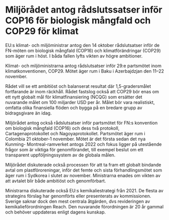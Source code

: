 # Miljörådet antog rådslutssatser inför COP16 för biologisk mångfald och COP29 för klimat

EU:s klimat- och miljöministrar antog den 14 oktober rådslutsatser inför de FN-möten om biologisk mångfald (COP16) och klimatförändringar (COP29) som äger rum i höst. I båda fallen lyfts vikten av högre ambitioner.

Klimat- och miljöministrarna antog rådslutsatser inför 29:e partsmötet inom klimatkonventionen, COP29. Mötet äger rum i Baku i Azerbajdzjan den 11–22 november.

Rådet vill se ett ambitiöst och balanserat resultat där 1,5-gradersmålet fortfarande är inom räckhåll. Rådet fastslog också att COP29 bör enas om ett nytt globalt mål för klimatfinansiering (NCQG) som ersätter det nuvarande målet om 100 miljarder USD per år. Målet bör vara realistiskt, omfatta olika finansiella flöden och bygga på en bredare grupp av bidragsgivare än idag.

Miljörådet antog också rådslutsatser inför partsmötet för FN:s konvention om biologisk mångfald (COP16) och dess två protokoll, Cartagenaprotokollet och Nagoyaprotokollet. Partsmötet äger rum i Colombia 21 oktober-1 november. Mötet är det första sedan det nya Kunming- Montreal-ramverket antogs 2022 och fokus ligger på utestående frågor som är viktiga för genomförandet, till exempel beslut om ett transparent uppföljningssystem av de globala målen.

Miljörådet diskuterade också processen för att ta fram ett globalt bindande avtal om plastföroreningar, inför det femte och sista förhandlingsmötet som äger rum i Sydkorea i slutet av november. Ministrarna enades om vikten av att avtalet blir både ambitiöst och genomförbart.

Ministrarna diskuterade också EU:s kemikaliestrategi från 2021. De flesta av strategins förslag har genomförts eller presenterats av kommissionen. Sverige saknar dock den mest centrala åtgärden, dvs revideringen av kemikalieförordningen Reach. Den nuvarande förordningen är 20 år gammal och behöver uppdateras enligt dagens kunskap.

